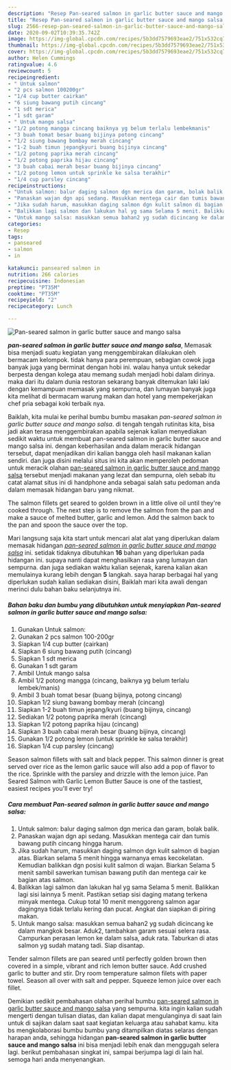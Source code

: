 ```yaml
---
description: "Resep Pan-seared salmon in garlic butter sauce and mango salsa, Menggugah Selera"
title: "Resep Pan-seared salmon in garlic butter sauce and mango salsa, Menggugah Selera"
slug: 2566-resep-pan-seared-salmon-in-garlic-butter-sauce-and-mango-salsa-menggugah-selera
date: 2020-09-02T10:39:35.742Z
image: https://img-global.cpcdn.com/recipes/5b3dd7579693eae2/751x532cq70/pan-seared-salmon-in-garlic-butter-sauce-and-mango-salsa-foto-resep-utama.jpg
thumbnail: https://img-global.cpcdn.com/recipes/5b3dd7579693eae2/751x532cq70/pan-seared-salmon-in-garlic-butter-sauce-and-mango-salsa-foto-resep-utama.jpg
cover: https://img-global.cpcdn.com/recipes/5b3dd7579693eae2/751x532cq70/pan-seared-salmon-in-garlic-butter-sauce-and-mango-salsa-foto-resep-utama.jpg
author: Helen Cummings
ratingvalue: 4.6
reviewcount: 5
recipeingredient:
- " Untuk salmon"
- "2 pcs salmon 100200gr"
- "1/4 cup butter cairkan"
- "6 siung bawang putih cincang"
- "1 sdt merica"
- "1 sdt garam"
- " Untuk mango salsa"
- "1/2 potong mangga cincang baiknya yg belum terlalu lembekmanis"
- "3 buah tomat besar buang bijinya potong cincang"
- "1/2 siung bawang bombay merah cincang"
- "1-2 buah timun jepangkyuri buang bijinya cincang"
- "1/2 potong paprika merah cincang"
- "1/2 potong paprika hijau cincang"
- "3 buah cabai merah besar buang bijinya cincang"
- "1/2 potong lemon untuk sprinkle ke salsa terakhir"
- "1/4 cup parsley cincang"
recipeinstructions:
- "Untuk salmon: balur daging salmon dgn merica dan garam, bolak balik."
- "Panaskan wajan dgn api sedang. Masukkan mentega cair dan tumis bawang putih cincang hingga harum."
- "Jika sudah harum, masukkan daging salmon dgn kulit salmon di bagian atas. Biarkan selama 5 menit hingga warnanya emas kecokelatan. Kemudian balikkan dgn posisi kulit salmon di wajan. Biarkan Selama 5 menit sambil sawerkan tumisan bawang putih dan mentega cair ke bagian atas salmon."
- "Balikkan lagi salmon dan lakukan hal yg sama Selama 5 menit. Balikkan lagi sisi lainnya 5 menit. Pastikan setiap sisi daging matang terkena minyak mentega. Cukup total 10 menit menggoreng salmon agar dagingnya tidak terlalu kering dan pucat. Angkat dan siapkan di piring makan."
- "Untuk mango salsa: masukkan semua bahan2 yg sudah dicincang ke dalam mangkok besar. Aduk2, tambahkan garam sesuai selera rasa. Campurkan perasan lemon ke dalam salsa, aduk rata. Taburkan di atas salmon yg sudah matang tadi. Siap disantap."
categories:
- Resep
tags:
- panseared
- salmon
- in

katakunci: panseared salmon in 
nutrition: 266 calories
recipecuisine: Indonesian
preptime: "PT35M"
cooktime: "PT35M"
recipeyield: "2"
recipecategory: Lunch

---
```



![Pan-seared salmon in garlic butter sauce and mango salsa](https://img-global.cpcdn.com/recipes/5b3dd7579693eae2/751x532cq70/pan-seared-salmon-in-garlic-butter-sauce-and-mango-salsa-foto-resep-utama.jpg)

<b><i>pan-seared salmon in garlic butter sauce and mango salsa</i></b>, Memasak bisa menjadi suatu kegiatan yang menggembirakan dilakukan oleh bermacam kelompok. tidak hanya para perempuan, sebagian cowok juga banyak juga yang berminat dengan hobi ini. walau hanya untuk sekedar berpesta dengan kolega atau memang sudah menjadi hobi dalam dirinya. maka dari itu dalam dunia restoran sekarang banyak ditemukan laki laki dengan kemampuan memasak yang sempurna, dan lumayan banyak juga kita melihat di bermacam warung makan dan hotel yang mempekerjakan chef pria sebagai koki terbaik nya.

Baiklah, kita mulai ke perihal bumbu bumbu masakan <i>pan-seared salmon in garlic butter sauce and mango salsa</i>. di tengah tengah rutinitas kita, bisa jadi akan terasa menggembirakan apabila sejenak kalian menyediakan sedikit waktu untuk membuat pan-seared salmon in garlic butter sauce and mango salsa ini. dengan keberhasilan anda dalam meracik hidangan tersebut, dapat menjadikan diri kalian bangga oleh hasil makanan kalian sendiri. dan juga disini melalui situs ini kita akan memperoleh pedoman untuk meracik olahan <u>pan-seared salmon in garlic butter sauce and mango salsa</u> tersebut menjadi makanan yang lezat dan sempurna, oleh sebab itu catat alamat situs ini di handphone anda sebagai salah satu pedoman anda dalam memasak hidangan baru yang nikmat.

The salmon fillets get seared to golden brown in a little olive oil until they&#39;re cooked through. The next step is to remove the salmon from the pan and make a sauce of melted butter, garlic and lemon. Add the salmon back to the pan and spoon the sauce over the top.


Mari langsung saja kita start untuk mencari alat alat yang diperlukan dalam memasak hidangan <u><i>pan-seared salmon in garlic butter sauce and mango salsa</i></u> ini. setidak tidaknya dibutuhkan <b>16</b> bahan yang diperlukan pada hidangan ini. supaya nanti dapat menghasilkan rasa yang lumayan dan sempurna. dan juga sediakan waktu kalian sejenak, karena kalian akan memulainya kurang lebih dengan <b>5</b> langkah. saya harap berbagai hal yang diperlukan sudah kalian sediakan disini, Baiklah mari kita awali dengan merinci dulu bahan baku selanjutnya ini.

<!--inarticleads1-->

##### Bahan baku dan bumbu yang dibutuhkan untuk menyiapkan Pan-seared salmon in garlic butter sauce and mango salsa:

1. Gunakan  Untuk salmon:
1. Gunakan 2 pcs salmon 100-200gr
1. Siapkan 1/4 cup butter (cairkan)
1. Siapkan 6 siung bawang putih (cincang)
1. Siapkan 1 sdt merica
1. Gunakan 1 sdt garam
1. Ambil  Untuk mango salsa
1. Ambil 1/2 potong mangga (cincang, baiknya yg belum terlalu lembek/manis)
1. Ambil 3 buah tomat besar (buang bijinya, potong cincang)
1. Siapkan 1/2 siung bawang bombay merah (cincang)
1. Siapkan 1-2 buah timun jepang/kyuri (buang bijinya, cincang)
1. Sediakan 1/2 potong paprika merah (cincang)
1. Siapkan 1/2 potong paprika hijau (cincang)
1. Siapkan 3 buah cabai merah besar (buang bijinya, cincang)
1. Gunakan 1/2 potong lemon (untuk sprinkle ke salsa terakhir)
1. Siapkan 1/4 cup parsley (cincang)


Season salmon fillets with salt and black pepper. This salmon dinner is great served over rice as the lemon garlic sauce will also add a pop of flavor to the rice. Sprinkle with the parsley and drizzle with the lemon juice. Pan Seared Salmon with Garlic Lemon Butter Sauce is one of the tastiest, easiest recipes you&#39;ll ever try! 

<!--inarticleads2-->

##### Cara membuat Pan-seared salmon in garlic butter sauce and mango salsa:

1. Untuk salmon: balur daging salmon dgn merica dan garam, bolak balik.
1. Panaskan wajan dgn api sedang. Masukkan mentega cair dan tumis bawang putih cincang hingga harum.
1. Jika sudah harum, masukkan daging salmon dgn kulit salmon di bagian atas. Biarkan selama 5 menit hingga warnanya emas kecokelatan. Kemudian balikkan dgn posisi kulit salmon di wajan. Biarkan Selama 5 menit sambil sawerkan tumisan bawang putih dan mentega cair ke bagian atas salmon.
1. Balikkan lagi salmon dan lakukan hal yg sama Selama 5 menit. Balikkan lagi sisi lainnya 5 menit. Pastikan setiap sisi daging matang terkena minyak mentega. Cukup total 10 menit menggoreng salmon agar dagingnya tidak terlalu kering dan pucat. Angkat dan siapkan di piring makan.
1. Untuk mango salsa: masukkan semua bahan2 yg sudah dicincang ke dalam mangkok besar. Aduk2, tambahkan garam sesuai selera rasa. Campurkan perasan lemon ke dalam salsa, aduk rata. Taburkan di atas salmon yg sudah matang tadi. Siap disantap.


Tender salmon fillets are pan seared until perfectly golden brown then covered in a simple, vibrant and rich lemon butter sauce. Add crushed garlic to butter and stir. Dry room temperature salmon filets with paper towel. Season all over with salt and pepper. Squeeze lemon juice over each fillet. 

Demikian sedikit pembahasan olahan perihal bumbu <u>pan-seared salmon in garlic butter sauce and mango salsa</u> yang sempurna. kita ingin kalian sudah mengerti dengan tulisan diatas, dan kalian dapat mengulanginya di saat lain untuk di sajikan dalam saat saat kegiatan keluarga atau sahabat kamu. kita bs mengkolaborasi bumbu bumbu yang ditampilkan diatas selaras dengan harapan anda, sehingga hidangan <b>pan-seared salmon in garlic butter sauce and mango salsa</b> ini bisa menjadi lebih enak dan menggugah selera lagi. berikut pembahasan singkat ini, sampai berjumpa lagi di lain hal. semoga hari anda menyenangkan.
